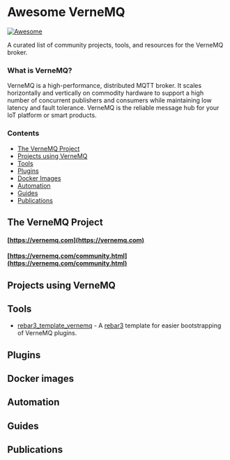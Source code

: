 # Awesome VerneMQ 

[![Awesome](https://awesome.re/badge.svg)](https://awesome.re)

A curated list of community projects, tools, and resources for the VerneMQ broker.

### What is VerneMQ?
VerneMQ is a high-performance, distributed MQTT broker. It scales horizontally and vertically on commodity hardware to support a high number of concurrent publishers and consumers while maintaining low latency and fault tolerance. VerneMQ is the reliable message hub for your IoT platform or smart products.


### Contents
- [The VerneMQ Project](#the-vernemq-project)
- [Projects using VerneMQ](#projects-using-vernemq)
- [Tools](#tools)
- [Plugins](#plugins)
- [Docker Images](#docker-images)
- [Automation](#automation)
- [Guides](#guides)
- [Publications](#publications)

## The VerneMQ Project

#### [https://vernemq.com](https://vernemq.com)
#### [https://vernemq.com/community.html](https://vernemq.com/community.html)

## Projects using VerneMQ

## Tools

* [rebar3_template_vernemq](https://github.com/redclawtech/rebar3_template_vernemq) - A [rebar3](https://www.rebar3.org/) template for easier bootstrapping of VerneMQ plugins.

## Plugins

## Docker images

## Automation

## Guides

## Publications
